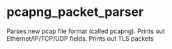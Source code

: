 # pcapng_packet_parser
Parses new pcap file format (called pcapng). Prints out Ethernet/IP/TCP/UDP fields. Prints out TLS packets
